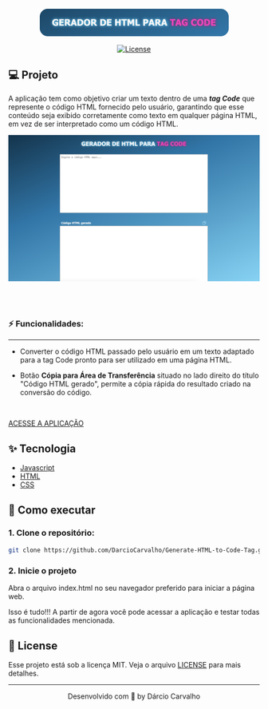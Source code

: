 <p align="center">
  <img alt="DNC Soft Solutions - Gerador de HTML para Tag Code" src="public/assets/logo.png" />
</p>

<p align="center">
  <a href="LICENSE"><img  src="https://img.shields.io/static/v1?label=License&message=MIT&color=F7DD43&labelColor=202024" alt="License"></a>
</p>

## 💻 Projeto

A aplicação tem como objetivo criar um texto dentro de uma ***tag Code*** que represente o código HTML fornecido pelo usuário, garantindo que esse conteúdo seja exibido corretamente como texto em qualquer página HTML, em vez de ser interpretado como um código HTML.

![Gerador de HTML para Tag Code](public/assets/screen.png)


<br><br>

### ⚡ Funcionalidades:
---

- Converter o código HTML passado pelo usuário em um texto adaptado para a tag Code pronto para ser utilizado em uma página HTML.

- Botão **Cópia para Área de Transferência** situado no lado direito do título "Código HTML gerado", permite a cópia rápida do resultado criado na conversão do código.

<!-- - Aplicação Responsiva -->
<br>


[ACESSE A APLICAÇÃO](https://darciocarvalho.github.io/Generate-HTML-to-Code-Tag/)


## ✨ Tecnologia

- [Javascript](https://developer.mozilla.org/pt-BR/docs/Web/JavaScript)
- [HTML](https://developer.mozilla.org/pt-BR/docs/Web/HTML)
- [CSS](https://developer.mozilla.org/pt-BR/docs/Web/CSS)

## 🚀 Como executar

### 1. Clone o repositório:
```bash
git clone https://github.com/DarcioCarvalho/Generate-HTML-to-Code-Tag.git
```

### 2. Inicie o projeto
Abra o arquivo index.html no seu navegador preferido para iniciar a página web.


Isso é tudo!!! A partir de agora você pode acessar a aplicação e testar todas as funcionalidades mencionada.


## 📝 License

Esse projeto está sob a licença MIT. Veja o arquivo [LICENSE](LICENSE) para mais detalhes.

---

<p align="center">
  Desenvolvido com 💙 by Dárcio Carvalho
</p>

